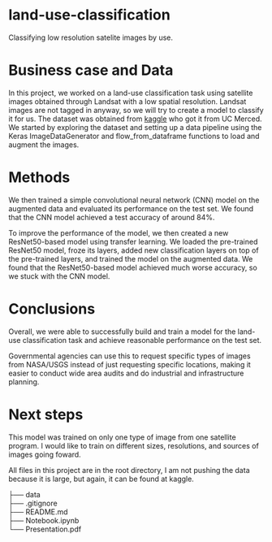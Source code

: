 # land-use-classification
Classifying low resolution satelite images by use.

# Business case and Data
In this project, we worked on a land-use classification task using satellite images obtained through Landsat with a low spatial resolution. Landsat images are not tagged in anyway, so we will try to create a model to classify it for us. The dataset was obtained from <a href="https://www.kaggle.com/datasets/apollo2506/landuse-scene-classification">kaggle</a> who got it from UC Merced. We started by exploring the dataset and setting up a data pipeline using the Keras ImageDataGenerator and flow_from_dataframe functions to load and augment the images.

# Methods
We then trained a simple convolutional neural network (CNN) model on the augmented data and evaluated its performance on the test set. We found that the CNN model achieved a test accuracy of around 84%.

To improve the performance of the model, we then created a new ResNet50-based model using transfer learning. We loaded the pre-trained ResNet50 model, froze its layers, added new classification layers on top of the pre-trained layers, and trained the model on the augmented data. We found that the ResNet50-based model achieved much worse accuracy, so we stuck with the CNN model.

# Conclusions
Overall, we were able to successfully build and train a model for the land-use classification task and achieve reasonable performance on the test set.

Governmental agencies can use this to request specific types of images from NASA/USGS instead of just requesting specific locations, making it easier to conduct wide area audits and do industrial and infrastructure planning.

# Next steps
This model was trained on only one type of image from one satellite program. I would like to train on different sizes, resolutions, and sources of images going foward.

All files in this project are in the root directory, I am not pushing the data because it is large, but again, it can be found at kaggle.

├── data<br/>
├── .gitignore<br/>
├── README.md<br/>
├── Notebook.ipynb<br/>
└── Presentation.pdf
